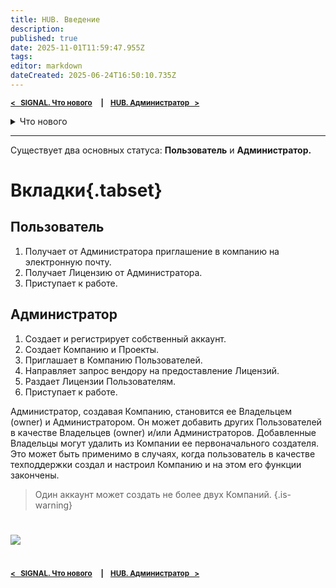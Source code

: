 ```yaml
---
title: HUB. Введение
description: 
published: true
date: 2025-11-01T11:59:47.955Z
tags: 
editor: markdown
dateCreated: 2025-06-24T16:50:10.735Z
---
```


<sub>**[<   SIGNAL. Что нового](/ru/general/updates)     **|**     [HUB. Администратор   >](/ru/hub/admin)**</sub>

<details>
<summary>Что нового</summary>
  
> Здесь перечислены только крупные улучшения. Для получения большей информации нажмите на номер версии или смотрите историю изменений на странице соответствующего функционала.
{.is-info}
  
**[2025.27](/general/updates/2025-27)** ^18.09.2025^
- Новый дизайн интерфейса.
- **Контрагенты** и **Справочники.**

> Информация о более ранних обновлениях доступна в закрытом Telegam канале для пользователей SIGNAL. Для добавления **[обращайетесь в поддержку](/general/support)**.
{.is-info}

</details>  
  
----

Существует два основных статуса: **Пользователь** и **Администратор.**

# Вкладки{.tabset}
## Пользователь
1. Получает от Администратора приглашение в компанию на электронную почту.
1. Получает Лицензию от Администратора.
1. Приступает к работе.

## Администратор
1. Создает и регистрирует собственный аккаунт.
1. Создает Компанию и Проекты.
1. Приглашает в Компанию Пользователей.
1. Направляет запрос вендору на предоставление Лицензий.
1. Раздает Лицензии Пользователям.
1. Приступает к работе.

Администратор, создавая Компанию, становится ее Владельцем (owner) и Администратором. Он может добавить других Пользователей в качестве Владельцев (owner) и/или Администраторов. Добавленные Владельцы могут удалить из Компании ее первоначального создателя. Это может быть применимо в случаях, когда пользователь в качестве техподдержки создал и настроил Компанию и на этом его функции закончены.

> Один аккаунт может создать не более двух Компаний.
{.is-warning}

#
![](https://lh7-rt.googleusercontent.com/docsz/AD_4nXfTY75oKWEB7SrkuuZXe8fSoFfF8QQReiZoqOGB7yLJa9e2tl1BSatRAjBI_t4sNBZcvVqwTUlGbBqyiQSvb941orzC2Ie-NDqY2NdJfmyESSS9kFc4CeyTTnMGv4_jhqea47vZwFJ_y1X4G3lFW6tS-5s?key=qA_rPwevXHo6Xnot-JrtBg)

#
<sub>**[<   SIGNAL. Что нового](/ru/general/updates)     **|**     [HUB. Администратор   >](/ru/hub/admin)**</sub>